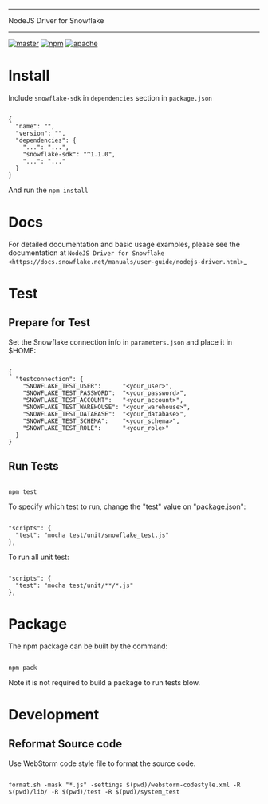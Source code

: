 ********************************************************************************
NodeJS Driver for Snowflake
********************************************************************************
<p>
  <a href="https://github.com/snowflakedb/snowflake-connector-nodejs/actions?query=workflow%3A%22Build+and+Test%22+branch%3Amaster" target="_blank"><img src="https://github.com/snowflakedb/snowflake-connector-nodejs/workflows/Build%20and%20Test/badge.svg?branch=master" alt="master" /></a>
  <a href="https://www.npmjs.com/package/snowflake-sdk" target="_blank"><img src="https://img.shields.io/npm/v/snowflake-sdk.svg" alt="npm" /></a> 
  <a href="http://www.apache.org/licenses/LICENSE-2.0.txt" target="_blank"><img src="http://img.shields.io/:license-Apache%202-brightgreen.svg" alt="apache" /> </a>
</p>

Install
======================================================================

Include ``snowflake-sdk`` in ``dependencies`` section in ``package.json``
<pre><code>
{
  "name": "<your_application_name>",
  "version": "<your_application_version>",
  "dependencies": {
    "...": "...",        
    "snowflake-sdk": "^1.1.0",
    "...": "..."
  }
}
</code></pre>  
And run the <code>npm install</code>

Docs
======================================================================

For detailed documentation and basic usage examples, please see the documentation 
at `NodeJS Driver for Snowflake <https://docs.snowflake.net/manuals/user-guide/nodejs-driver.html>`_

Test
======================================================================

Prepare for Test
----------------------------------------------------------------------

Set the Snowflake connection info in ``parameters.json`` and place it in $HOME:
<pre><code>
{
  "testconnection": {
    "SNOWFLAKE_TEST_USER":      "&lt;your_user&gt;",
    "SNOWFLAKE_TEST_PASSWORD":  "&lt;your_password&gt;",
    "SNOWFLAKE_TEST_ACCOUNT":   "&lt;your_account&gt;",
    "SNOWFLAKE_TEST_WAREHOUSE": "&lt;your_warehouse&gt;",
    "SNOWFLAKE_TEST_DATABASE":  "&lt;your_database&gt;",
    "SNOWFLAKE_TEST_SCHEMA":    "&lt;your_schema&gt;",
    "SNOWFLAKE_TEST_ROLE":      "&lt;your_role&gt;"
  }
}
</code></pre>

Run Tests
----------------------------------------------------------------------
<pre><code>
npm test
</code></pre>

To specify which test to run, change the "test" value on "package.json":
<pre><code>
"scripts": {
  "test": "mocha test/unit/snowflake_test.js"
},
</code></pre>  

To run all unit test:
<pre><code>
"scripts": {
  "test": "mocha test/unit/**/*.js"
},
</code></pre>  

Package
======================================================================

The npm package can be built by the command:
<pre><code>
npm pack
</code></pre>  

Note it is not required to build a package to run tests blow.

Development
======================================================================

Reformat Source code
----------------------------------------------------------------------

Use WebStorm code style file to format the source code.
<pre><code>
format.sh -mask "*.js" -settings $(pwd)/webstorm-codestyle.xml -R $(pwd)/lib/ -R $(pwd)/test -R $(pwd)/system_test
</code></pre>  

